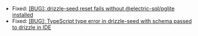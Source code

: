 - Fixed: [[BUG]: drizzle-seed reset fails without @electric-sql/pglite installed](https://github.com/drizzle-team/drizzle-orm/issues/3603)
- Fixed: [[BUG]: TypeScript type error in drizzle-seed with schema passed to drizzle in IDE](https://github.com/drizzle-team/drizzle-orm/issues/3599)